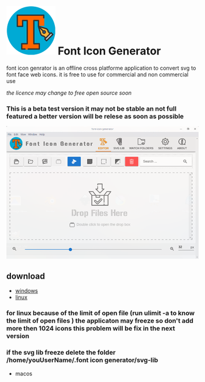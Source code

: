# ![GitHub Logo](img/logo.png) Font Icon Generator
font icon genrator is an offline cross platforme application to convert svg to font face web icons. it is free to use for commercial and non commercial use 

*the licence may change to free open source soon*

### This is a beta test version it may not be stable an not full featured a better version will be relese as soon as possible

![GitHub Logo](img/screenshot.png)

## download

* [windows](https://github.com/kyranis-studio/font-icon-generator/releases/download/0.0.1-beta/Font.Icon.Generator.0.0.1-Beta.exe)
* [linux](https://github.com/kyranis-studio/font-icon-generator/releases/download/0.0.1-beta/font-icon-generator.sh)
### for linux because of the limit of open file (run ulimit -a to know the limit of open files ) the applicaton may freeze so don't add more then 1024 icons this problem will be fix in the next version
### if the svg lib freeze delete the folder /home/youUserName/.font icon generator/svg-lib
* macos

